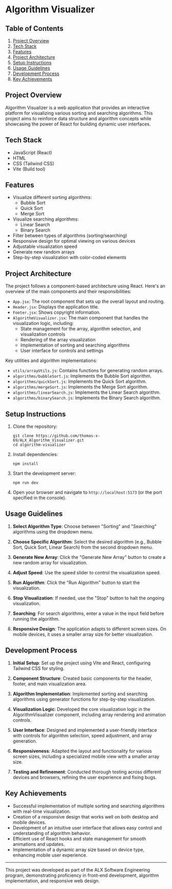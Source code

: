# Algorithm Visualizer

## Table of Contents

1. [Project Overview](#project-overview)
2. [Tech Stack](#tech-stack)
3. [Features](#features)
4. [Project Architecture](#project-architecture)
5. [Setup Instructions](#setup-instructions)
6. [Usage Guidelines](#usage-guidelines)
7. [Development Process](#development-process)
8. [Key Achievements](#key-achievements)

## Project Overview

Algorithm Visualizer is a web application that provides an interactive platform for visualizing various sorting and searching algorithms. This project aims to reinforce data structure and algorithm concepts while showcasing the power of React for building dynamic user interfaces.

## Tech Stack

- JavaScript (React)
- HTML
- CSS (Tailwind CSS)
- Vite (Build tool)

## Features

- Visualize different sorting algorithms:
  - Bubble Sort
  - Quick Sort
  - Merge Sort
- Visualize searching algorithms:
  - Linear Search
  - Binary Search
- Filter between types of algorithms (sorting/searching)
- Responsive design for optimal viewing on various devices
- Adjustable visualization speed
- Generate new random arrays
- Step-by-step visualization with color-coded elements

## Project Architecture

The project follows a component-based architecture using React. Here's an overview of the main components and their responsibilities:

- `App.jsx`: The root component that sets up the overall layout and routing.
- `Header.jsx`: Displays the application title.
- `Footer.jsx`: Shows copyright information.
- `AlgorithmVisualizer.jsx`: The main component that handles the visualization logic, including:
  - State management for the array, algorithm selection, and visualization controls
  - Rendering of the array visualization
  - Implementation of sorting and searching algorithms
  - User interface for controls and settings

Key utilities and algorithm implementations:

- `utils/arrayUtils.js`: Contains functions for generating random arrays.
- `algorithms/bubbleSort.js`: Implements the Bubble Sort algorithm.
- `algorithms/quickSort.js`: Implements the Quick Sort algorithm.
- `algorithms/mergeSort.js`: Implements the Merge Sort algorithm.
- `algorithms/linearSearch.js`: Implements the Linear Search algorithm.
- `algorithms/binarySearch.js`: Implements the Binary Search algorithm.

## Setup Instructions

1. Clone the repository:

   ```
   git clone https://github.com/thomas-x-69/ALX_Algorithm_Visualizer.git
   cd algorithm-visualizer
   ```

2. Install dependencies:

   ```
   npm install
   ```

3. Start the development server:

   ```
   npm run dev
   ```

4. Open your browser and navigate to `http://localhost:5173` (or the port specified in the console).

## Usage Guidelines

1. **Select Algorithm Type**: Choose between "Sorting" and "Searching" algorithms using the dropdown menu.

2. **Choose Specific Algorithm**: Select the desired algorithm (e.g., Bubble Sort, Quick Sort, Linear Search) from the second dropdown menu.

3. **Generate New Array**: Click the "Generate New Array" button to create a new random array for visualization.

4. **Adjust Speed**: Use the speed slider to control the visualization speed.

5. **Run Algorithm**: Click the "Run Algorithm" button to start the visualization.

6. **Stop Visualization**: If needed, use the "Stop" button to halt the ongoing visualization.

7. **Searching**: For search algorithms, enter a value in the input field before running the algorithm.

8. **Responsive Design**: The application adapts to different screen sizes. On mobile devices, it uses a smaller array size for better visualization.

## Development Process

1. **Initial Setup**: Set up the project using Vite and React, configuring Tailwind CSS for styling.

2. **Component Structure**: Created basic components for the header, footer, and main visualization area.

3. **Algorithm Implementation**: Implemented sorting and searching algorithms using generator functions for step-by-step visualization.

4. **Visualization Logic**: Developed the core visualization logic in the AlgorithmVisualizer component, including array rendering and animation controls.

5. **User Interface**: Designed and implemented a user-friendly interface with controls for algorithm selection, speed adjustment, and array generation.

6. **Responsiveness**: Adapted the layout and functionality for various screen sizes, including a specialized mobile view with a smaller array size.

7. **Testing and Refinement**: Conducted thorough testing across different devices and browsers, refining the user experience and fixing bugs.

## Key Achievements

- Successful implementation of multiple sorting and searching algorithms with real-time visualization.
- Creation of a responsive design that works well on both desktop and mobile devices.
- Development of an intuitive user interface that allows easy control and understanding of algorithm behavior.
- Efficient use of React hooks and state management for smooth animations and updates.
- Implementation of a dynamic array size based on device type, enhancing mobile user experience.

---

This project was developed as part of the ALX Software Engineering program, demonstrating proficiency in front-end development, algorithm implementation, and responsive web design.
